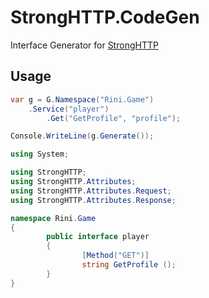 StrongHTTP.CodeGen
====

Interface Generator for [StrongHTTP](https://github.com/pjc0247/StrongHTTP)

Usage
----
```cs
var g = G.Namespace("Rini.Game")
    .Service("player")
        .Get("GetProfile", "profile");

Console.WriteLine(g.Generate());
```

```cs
using System;

using StrongHTTP;
using StrongHTTP.Attributes;
using StrongHTTP.Attributes.Request;
using StrongHTTP.Attributes.Response;

namespace Rini.Game
{
        public interface player
        {
                [Method("GET")]
                string GetProfile ();
        }
}
```
